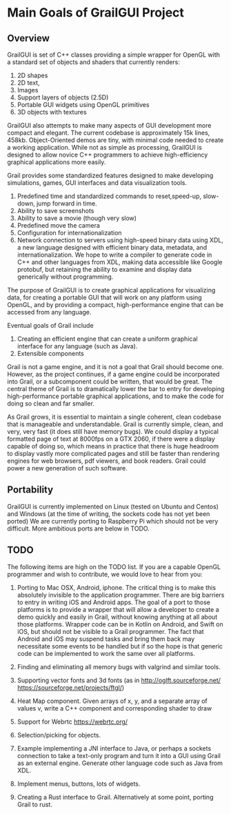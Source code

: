# Main Goals of GrailGUI Project

## Overview

 GrailGUI is set of C++ classes providing a simple wrapper for OpenGL with
 a standard set of objects and shaders that currently renders:
   1. 2D shapes
   2. 2D text,
   3. Images
   4. Support layers of objects (2.5D)
   5. Portable GUI widgets using OpenGL primitives
   6. 3D objects with textures


  GrailGUI also attempts to make many aspects of GUI development more compact
  and elegant. The current codebase is approximately 15k lines, 458kb.
  Object-Oriented demos are tiny, with minimal code needed to
  create a working application. While not as simple as processing, GrailGUI
  is designed to allow novice C++ programmers to achieve high-efficiency
  graphical applications more easily.

  Grail provides some standardized features designed to make developing
  simulations, games, GUI interfaces and data visualization tools.
   1. Predefined time and standardized commands to reset,speed-up, slow-down,
      jump forward in time.
   2. Ability to save screenshots
   3. Ability to save a movie (though very slow)
   4. Predefined move the camera
   5. Configuration for internationalization
   6. Network connection to servers using high-speed binary data using XDL,
   a new language designed with efficient binary data, metadata, and
   internationalization. We hope to write a compiler to generate code in
   C++ and other languages from XDL, making data accessible like Google
   protobuf, but retaining the ability to examine and display data generically
   without programming.

 The purpose of GrailGUI is to create graphical applications for visualizing
 data, for creating a portable GUI that will work on any platform using OpenGL,
 and by providing a compact, high-performance engine that can be accessed from
 any language.

 Eventual goals of Grail include
   1. Creating an efficient engine that can create a uniform graphical interface
   for any language (such as Java).
   2. Extensible components
   
 Grail is not a game engine, and it is not a goal that Grail should become one.
 However, as the project continues, if a game engine could be incorporated into
 Grail, or a subcomponent could be written, that would be great. The central
 theme of Grail is to dramatically lower the bar to entry for developing
 high-performance portable graphical applications, and to make the code for
 doing so clean and far smaller.

 As Grail grows, it is essential to maintain a single coherent, clean codebase
 that is manageable and understandable. Grail is currently simple, clean,
 and very, very fast (it does still have memory bugs).
 We could display a typical formatted page of text at
 8000fps on a GTX 2060, if there were a display capable of doing so, which
 means in practice that there is huge headroom to display vastly more
 complicated pages and still be faster than rendering engines for web browsers,
 pdf viewers, and book readers. Grail could power a new generation of such
 software.
 
## Portability

 GrailGUI is currently implemented on Linux (tested on Ubuntu and Centos)
 and Windows (at the time of writing, the sockets code has not yet been ported)
 We are currently porting to Raspberry Pi which should not be very difficult.
 More ambitious ports are below in TODO.

## TODO

 The following items are high on the TODO list. If you are a capable OpenGL
 programmer and wish to contribute, we would love to hear from you:

 1. Porting to Mac OSX, Android, iphone. The critical thing is to make this
 absolutely invisible to the application programmer. There are big barriers
 to entry in writing iOS and Android apps. The goal of a port to those
 platforms is to provide a wrapper that will allow a developer to create a
 demo quickly and easily in Grail, without knowing anything at all about those
 platforms. Wrapper code can be in Kotlin on Android, and Swift on iOS, but
 should not be visible to a Grail programmer. The fact that Android and iOS
 may suspend tasks and bring them back may necessitate some events to be
 handled but if so the hope is that generic code can be implemented to work
 the same over all platforms.

 2. Finding and eliminating all memory bugs with valgrind and similar tools.

 3. Supporting vector fonts and 3d fonts (as in http://oglft.sourceforge.net/
 https://sourceforge.net/projects/ftgl/)

 4. Heat Map component. Given arrays of x, y, and a separate array of values v,
 write a C++ component and corresponding shader to draw

 5. Support for Webrtc https://webrtc.org/

 6. Selection/picking for objects.

 7. Example implementing a JNI interface to Java, or perhaps a sockets
 connection to take a text-only program and turn it into a GUI using Grail as
 an external engine. Generate other language code such as Java from XDL.

 8. Implement menus, buttons, lots of widgets.

 9. Creating a Rust interface to Grail. Alternatively at some point, porting
 Grail to rust.
